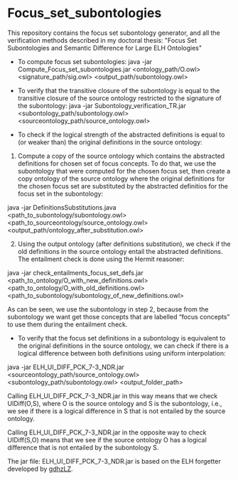 # Focus_set_subontologies
This repository contains the focus set subontology generator, and all the verification methods described in my doctoral thesis: "Focus Set Subontologies and Semantic Difference for Large ELH Ontologies"

* To compute focus set subontologies:
java -jar  Compute_Focus_set_subontologies.jar <ontology_path/O.owl> <signature_path/sig.owl> <output_path/subontology.owl>

* To verify that the transitive closure of the subontology is equal to the transitive closure of the source ontology restricted to the signature of the subontology:
java -jar Subontology_verification_TR.jar <subontology_path/subontology.owl> <sourceontology_path/source_ontology.owl>

* To check if the logical strength of the abstracted definitions is equal to (or weaker than) the original definitions in the source ontology:

1. Compute a copy of the source ontology which contains the abstracted definitions for chosen set of focus concepts. To do that, we use the subontology that were computed for the chosen focus set, then create a copy ontology of the source ontology where the original definitions for the chosen focus set are substituted by the abstracted definitios for the focus set in the subontology:

java -jar DefinitionsSubstitutions.java <path_to_subontology/subontology.owl> <path_to_sourceontology/source_ontology.owl> <output_path/ontology_after_substitution.owl> 

2. Using the output ontology (after definitions substitution), we check if the old definitions in the source ontology entail the abstracted definitions. The entailment check is done using the Hermit reasoner:

java -jar check_entailments_focus_set_defs.jar <path_to_ontology/O_with_new_definitions.owl> <path_to_ontology/O_with_old_definitions.owl> <path_to_subontology/subontology_of_new_definitions.owl>

As can be seen, we use the subontology in step 2, because from the subontology we want get those concepts that are labelled “focus concepts” to use them during the entailment check.

* To verify that the focus set definitions in a subontology is equivalent to the original definitions in the source ontology, we can check if there is a logical difference between both definitions using uniform interpolation:

java -jar ELH_UI_DIFF_PCK_7-3_NDR.jar <sourceontology_path/source_ontology.owl> <subontology_path/subontology.owl> <output_folder_path>

Calling ELH_UI_DIFF_PCK_7-3_NDR.jar in this way means that we check UIDiff(O,S), where O is the source ontology and S is the subontology, i.e., we see if there is a logical difference in S that is not entailed by the source ontology. 

Calling ELH_UI_DIFF_PCK_7-3_NDR.jar in the opposite way to check UIDiff(S,O) means that we see if the source ontology O has a logical difference that is not entailed by the subontology S.

The jar file: ELH_UI_DIFF_PCK_7-3_NDR.jar is based on the ELH forgetter developed by [gdhzLZ](https://github.com/gdhzLZ/ELH-forgetting).

